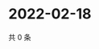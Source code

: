 # 2022-02-18

共 0 条

<!-- BEGIN WEIBO -->
<!-- 最后更新时间 Fri Feb 18 2022 10:23:48 GMT+0800 (China Standard Time) -->

<!-- END WEIBO -->
